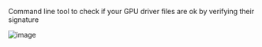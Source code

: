 Command line tool to check if your GPU driver files are ok by verifying their signature

![image](https://user-images.githubusercontent.com/71286356/202438408-2d37e45b-efd1-4c1f-9ed4-6c5dec10a945.png)
